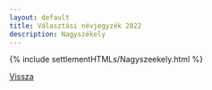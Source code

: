 ```yaml
---
layout: default
title: Választási névjegyzék 2022
description: Nagyszékely
---
```


{% include settlementHTMLs/Nagyszeekely.html %}

[Vissza](./)